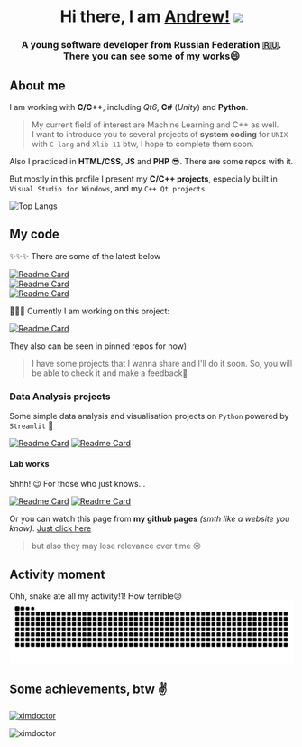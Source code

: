 
<h1 align="center">Hi there, I am <a href="https://ximdoctor.github.io">Andrew!</a>
<img src="https://github.com/blackcater/blackcater/raw/main/images/Hi.gif" height="32"/>
</h1>
<h3 align="center">A young software developer from Russian Federation 🇷🇺.<br>There you can see some of my works😄</h3>

## About me

I am working with __C/C++__, including _Qt6_, __C#__ (_Unity_) and __Python__.
> My current field of interest are Machine Learning and C++ as well.<br>
> I want to introduce you to several projects of **system coding** for `UNIX` with `C lang` and `Xlib 11` btw, I hope to complete them soon.

Also I practiced in __HTML/CSS__, __JS__ and __PHP__ 😎. There are some repos with it.

But mostly in this profile I present my __C/C++ projects__, especially built in ```Visual Studio for Windows```, and my ```C++ Qt projects```.

![Top Langs](https://github-readme-stats.vercel.app/api/top-langs/?username=xImDoctor&langs_count=8&hide=html,hack&theme=radical)

## My code

✨✨✨ There are some of the latest below

[![Readme Card](https://github-readme-stats.vercel.app/api/pin/?username=xImDoctor&repo=SnakeConsoleGame&theme=radical)](https://github.com/xImDoctor/SnakeConsoleGame)
<br>
[![Readme Card](https://github-readme-stats.vercel.app/api/pin/?username=xImDoctor&repo=GuessTheWordGame&theme=radical)](https://github.com/xImDoctor/GuessTheWordGame)
<br>
[![Readme Card](https://github-readme-stats.vercel.app/api/pin/?username=xImDoctor&repo=docVector&theme=radical)](https://github.com/xImDoctor/docVector) 


🌱🌱🌱 Сurrently I am working on this project:

[![Readme Card](https://github-readme-stats.vercel.app/api/pin/?username=xImDoctor&repo=eat-the-letter&theme=radical)](https://github.com/xImDoctor/eat-the-letter)

They also can be seen in pinned repos for now)
> I have some projects that I wanna share and I'll do it soon. So, you will be able to check it and make a feedback💬


### Data Analysis projects
Some simple data analysis and visualisation projects on `Python` powered by `Streamlit` 🙂

[![Readme Card](https://github-readme-stats.vercel.app/api/pin/?username=xImDoctor&repo=Streamlit1&theme=radical)](https://github.com/xImDoctor/Streamlit1)
[![Readme Card](https://github-readme-stats.vercel.app/api/pin/?username=xImDoctor&repo=house-price-predict-test&theme=radical)](https://github.com/xImDoctor/house-price-predict-test)

#### Lab works 
Shhh! 😉 For those who just knows...

[![Readme Card](https://github-readme-stats.vercel.app/api/pin/?username=xImDoctor&repo=html-css-js-labs&theme=radical)](https://github.com/xImDoctor/html-css-js-labs) 
[![Readme Card](https://github-readme-stats.vercel.app/api/pin/?username=xImDoctor&repo=php-labs&theme=radical)](https://github.com/xImDoctor/php-labs) 

Or you can watch this page from **my github pages** *(smth like a website you know)*. [Just click here](https://ximdoctor.github.io)
> but also they may lose relevance over time 😢

## Activity moment
Ohh, snake ate all my activity!1! How terrible😥
<img src="https://raw.githubusercontent.com/xImDoctor/xImDoctor/output/github-contribution-grid-snake-dark.svg" alt="snake" />


## Some achievements, btw ✌️
<p align="left"> <a href="https://github.com/ryo-ma/github-profile-trophy"><img src="https://github-profile-trophy.vercel.app/?username=ximdoctor&theme=onestar&no-frame=true&rank=SECRET,SSS,SS,S,AAA,AA,A,B,C" alt="ximdoctor" /></a> </p>

<p align="left"> <img src="https://komarev.com/ghpvc/?username=ximdoctor&label=Profile%20views&color=0e75b6&style=flat" alt="ximdoctor" /> </p>



